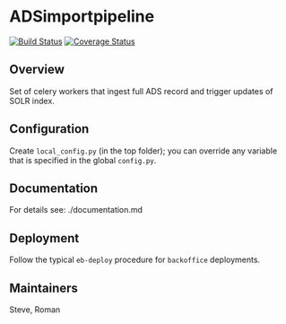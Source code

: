 # ADSimportpipeline

[![Build Status](https://travis-ci.org/adsabs/ADSimportpipeline.svg?branch=master)](https://travis-ci.org/adsabs/ADSimportpipeline)
[![Coverage Status](https://coveralls.io/repos/adsabs/ADSimportpipeline/badge.svg?branch=master)](https://coveralls.io/r/adsabs/ADSimportpipeline)

## Overview

Set of celery workers that ingest full ADS record and trigger updates of SOLR index.


## Configuration

Create `local_config.py` (in the top folder); you can override any variable that is specified in
the global `config.py`.

## Documentation

For details see: ./documentation.md


## Deployment

Follow the typical `eb-deploy` procedure for `backoffice` deployments.  


## Maintainers

Steve, Roman
